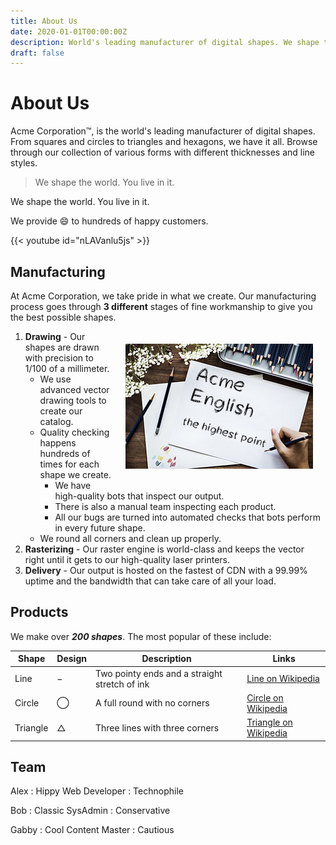 ```yaml
---
title: About Us
date: 2020-01-01T00:00:00Z
description: World's leading manufacturer of digital shapes. We shape the world. You live in it.
draft: false
---
```


About Us
========

Acme Corporation&trade;, is the world's leading manufacturer of digital shapes. From squares and circles to triangles and hexagons, we have it all. Browse through our collection of various forms with different thicknesses and line styles.

> We shape the world. You live in it.

We shape the world. You live in it.

We provide :smile: to hundreds of happy customers.

{{< youtube id="nLAVanlu5js" >}}

## Manufacturing

At Acme Corporation, we take pride in what we create. Our manufacturing process goes through **3 different** stages of fine workmanship to give you the best possible shapes.

<img src="draw.jpg" style="float:right; margin: 20px;">

1) **Drawing** - Our shapes are drawn with precision to 1/100 of a millimeter.
   * We use advanced vector drawing tools to create our catalog.
   * Quality checking happens hundreds of times for each shape we create.
     * We have high-quality bots that inspect our output.
     * There is also a manual team inspecting each product.
     * All our bugs are turned into automated checks that bots perform in every future shape.
   * We round all corners and clean up properly.
2) **Rasterizing** - Our raster engine is world-class and keeps the vector right until it gets to our high-quality laser printers.
3) **Delivery** - Our output is hosted on the fastest of CDN with a 99.99% uptime and the bandwidth that can take care of all your load.

## Products

We make over __*200 shapes*__. The most popular of these include:

Shape | Design | Description | Links
------|--------|-------------|------
Line | &#8722; | Two pointy ends and a straight stretch of ink | [Line on Wikipedia](https://en.wikipedia.org/wiki/Line_(geometry))
Circle | ◯ | A full round with no corners | [Circle on Wikipedia](https://en.wikipedia.org/wiki/Circle)
Triangle | &#9651; | Three lines with three corners | [Triangle on Wikipedia](https://en.wikipedia.org/wiki/Triangle)

## Team


Alex
: Hippy Web Developer
: Technophile

Bob
: Classic SysAdmin
: Conservative

Gabby
: Cool Content Master
: Cautious


